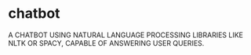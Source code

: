 # chatbot
A CHATBOT USING NATURAL LANGUAGE PROCESSING LIBRARIES LIKE NLTK OR SPACY, CAPABLE OF ANSWERING USER QUERIES.
